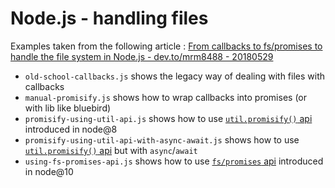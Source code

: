 # Node.js - handling files

Examples taken from the following article : [From callbacks to fs/promises to handle the file system in Node.js - dev.to/mrm8488 - 20180529](https://dev.to/mrm8488/from-callbacks-to-fspromises-to-handle-the-file-system-in-nodejs-56p2)

- `old-school-callbacks.js` shows the legacy way of dealing with files with callbacks
- `manual-promisify.js` shows how to wrap callbacks into promises (or with lib like bluebird)
- `promisify-using-util-api.js` shows how to use [`util.promisify()` api](https://nodejs.org/api/util.html#util_util_promisify_original) introduced in node@8
- `promisify-using-util-api-with-async-await.js` shows how to use [`util.promisify()` api](https://nodejs.org/api/util.html#util_util_promisify_original) but with `async`/`await`
- `using-fs-promises-api.js` shows how to use [`fs/promises` api](https://nodejs.org/api/fs.html#fs_fs_promises_api) introduced in node@10
